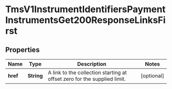 
# TmsV1InstrumentIdentifiersPaymentInstrumentsGet200ResponseLinksFirst

## Properties
Name | Type | Description | Notes
------------ | ------------- | ------------- | -------------
**href** | **String** | A link to the collection starting at offset zero for the supplied limit. |  [optional]



